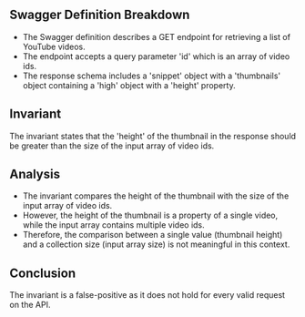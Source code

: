 ## Swagger Definition Breakdown
- The Swagger definition describes a GET endpoint for retrieving a list of YouTube videos.
- The endpoint accepts a query parameter 'id' which is an array of video ids.
- The response schema includes a 'snippet' object with a 'thumbnails' object containing a 'high' object with a 'height' property.

## Invariant
The invariant states that the 'height' of the thumbnail in the response should be greater than the size of the input array of video ids.

## Analysis
- The invariant compares the height of the thumbnail with the size of the input array of video ids.
- However, the height of the thumbnail is a property of a single video, while the input array contains multiple video ids.
- Therefore, the comparison between a single value (thumbnail height) and a collection size (input array size) is not meaningful in this context.

## Conclusion
The invariant is a false-positive as it does not hold for every valid request on the API.
